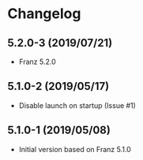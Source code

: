 # Changelog

## 5.2.0-3 (2019/07/21)

* Franz 5.2.0

## 5.1.0-2 (2019/05/17)

* Disable launch on startup (Issue #1)

## 5.1.0-1 (2019/05/08)

* Initial version based on Franz 5.1.0
